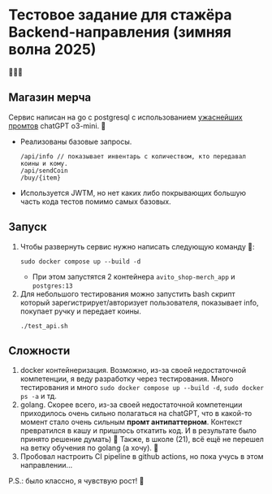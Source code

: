 # **Тестовое задание для стажёра Backend-направления (зимняя волна 2025)**
🧠🧠🧠
## Магазин мерча
Сервис написан на go с postgresql с использованием [ужаснейших промтов](https://chatgpt.com/share/67b1d156-5474-8000-a61f-3bfa6137b6db) chatGPT o3-mini. 🐌

* Реализованы базовые запросы.
  ```
  /api/info // показывает инвентарь с количеством, кто передавал коины и кому.
  /api/sendCoin 
  /buy/{item}
  ```
* Используется JWTM, но нет каких либо покрывающих большую часть кода тестов помимо самых базовых.  

## Запуск
1) Чтобы развернуть сервис нужно написать следующую команду 🐋:
   ```
   sudo docker compose up --build -d
   ```
   * При этом запустятся 2 контейнера `avito_shop-merch_app` и `postgres:13`
2) Для небольшого тестирования можно запустить bash скрипт который зарегистрирует/авторизует пользователя, показывает info, покупает ручку и передает коины.
   ```
   ./test_api.sh
   ```
## Сложности
1) docker контейнеризация. Возможно, из-за своей недостаточной компетенции, я веду разработку через тестирования. Много тестирования и много `sudo docker compose up --build -d`, `sudo docker ps -a` и тд.
2) golang. Скорее всего, из-за своей недостаточной компетенции приходилось очень сильно полагаться на chatGPT, что в какой-то момент стало очень сильным **промт антипаттерном**. Контекст превратился в кашу и пришлось откатить код. И в результате было принято решение думать) 🧠
Также, в школе (21), всё ещё не перешел на ветку обучения по golang (а хочу). 🐌
3) Пробовал настроить CI pipeline в github actions, но пока учусь в этом направлении...

P.S.: было классно, я чувствую рост! 🦒
